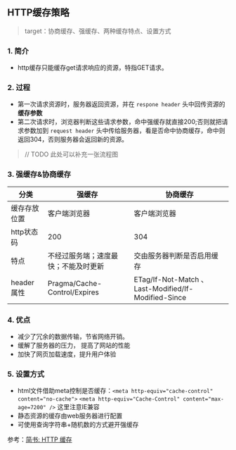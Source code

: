 ## HTTP缓存策略

> target：协商缓存、强缓存、两种缓存特点、设置方式

### 1. 简介

- http缓存只能缓存get请求响应的资源，特指GET请求。

### 2. 过程

- 第一次请求资源时，服务器返回资源，并在 `respone header` 头中回传资源的**缓存参数**
- 第二次请求时，浏览器判断这些请求参数，命中强缓存就直接200;否则就把请求参数加到 `request header` 头中传给服务器，看是否命中协商缓存，命中则返回304，否则服务器会返回新的资源。

> // TODO 此处可以补充一张流程图

### 3. 强缓存&协商缓存

|分类|强缓存|协商缓存|
|--|--|--|
|缓存存放位置|客户端浏览器|客户端浏览器|
|http状态码|200|304|
|特点|不经过服务端；速度最快；不能及时更新|交由服务器判断是否启用缓存|
|header属性|Pragma/Cache-Control/Expires|ETag/If-Not-Match 、Last-Modified/If-Modified-Since|

### 4. 优点

- 减少了冗余的数据传输，节省网络开销。
- 缓解了服务器的压力， 提高了网站的性能
- 加快了网页加载速度，提升用户体验

### 5. 设置方式

- html文件借助meta控制是否缓存：`<meta http-equiv="cache-control" content="no-cache">` `<meta http-equiv="Cache-Control" content="max-age=7200" />` 这里注意IE兼容
- 静态资源的缓存由web服务器进行配置
- 可使用查询字符串+随机数的方式避开强缓存

参考：[简书: HTTP 缓存](https://www.jianshu.com/p/227cee9c8d15)
